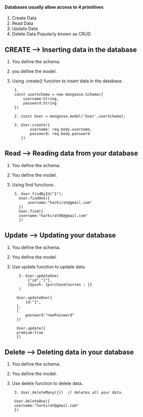 #### Databases usually allow access to 4 primitives
1. Create Data 
2. Read Data 
3. Update Data 
4. Delete Data 
Popularly known as CRUD

## CREATE --> Inserting data in the database

1. You define the schema.
2. you define the model.
3. Using .create() function to insert data in the database.

		1.
		const userSchema = new mongoose.Schema({
			username:String,
			password:String
		})
		
		2. const User = mongoose.model('User',userSchema);
		
		3. User.create({
			   username: req.body.username,
			   password: req.body.password
		   })

## Read --> Reading data from your database

1. You define the schema.
2. You define the model.
3. Using find functions .

		3. User.findById("1");
		  User.findOne({
			  username:"harkirat@gmail.com"
		  })
		  User.find({
		  username:"harkirat96@gmail.com"
		  })
		  

## Update --> Updating your database

1. You define the schema.
2. You define the model.
3. Use update function to update data.

		  3. User.updateOne(
			  {"id","1"},
			  {$push: {purchaseCourses : }}
		  )
		
		 User.updateOne({
			 id:"1",
		 },
		 {
			 password:"newPassword"
		 })
		 
		 User.update({
		 premium:true
		 })

## Delete --> Deleting data in your database

1. You define the schema.
2. You define the model.
3. Use delete function to delete data..

		3. User.deleteMany({})  // deletes all your data.
		
		User.deleteOne({
		username:"harkirat@gmail.com"
		})